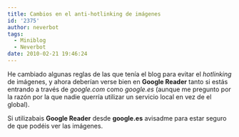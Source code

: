 ```yaml
---
title: Cambios en el anti-hotlinking de imágenes
id: '2375'
author: neverbot
tags:
  - Miniblog
  - Neverbot
date: 2010-02-21 19:46:24
---
```


He cambiado algunas reglas de las que tenía el blog para evitar el _hotlinking_ de imágenes, y ahora deberían verse bien en **Google Reader** tanto si estás entrando a través de _google.com_ como _google.es_ (aunque me pregunto por la razón por la que nadie querría utilizar un servicio local en vez de el global).

Si utilizabais **Google Reader** desde **google.es** avisadme para estar seguro de que podéis ver las imágenes.